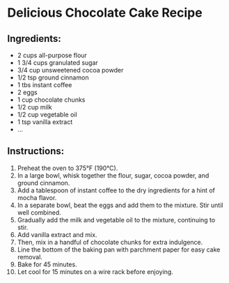# Delicious Chocolate Cake Recipe

## Ingredients:
- 2 cups all-purpose flour
- 1 3/4 cups granulated sugar
- 3/4 cup unsweetened cocoa powder
- 1/2 tsp ground cinnamon
- 1 tbs instant coffee
- 2 eggs
- 1 cup chocolate chunks
- 1/2 cup milk
- 1/2 cup vegetable oil
- 1 tsp vanilla extract
- ...

## Instructions:
1. Preheat the oven to 375°F (190°C).
2. In a large bowl, whisk together the flour, sugar, cocoa powder, and ground cinnamon.
3. Add a tablespoon of instant coffee to the dry ingredients for a hint of mocha flavor.
4. In a separate bowl, beat the eggs and add them to the mixture. Stir until well combined. 
5. Gradually add the milk and vegetable oil to the mixture, continuing to stir.
6. Add vanilla extract and mix. 
7. Then, mix in a handful of chocolate chunks for extra indulgence.
8. Line the bottom of the baking pan with parchment paper for easy cake removal.
9. Bake for 45 minutes.
10. Let cool for 15 minutes on a wire rack before enjoying.
